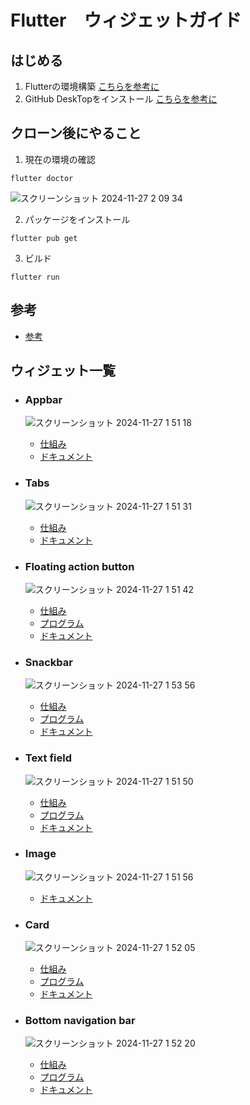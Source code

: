 # Flutter　ウィジェットガイド
## はじめる
1. Flutterの環境構築 [こちらを参考に](https://qiita.com/shimizu-m1127/items/d8dfc2179bc01baaef6b)
2. GitHub DeskTopをインストール [こちらを参考に](https://zenn.dev/iput_app/articles/841f47a0cf104a)

## クローン後にやること
1. 現在の環境の確認
```
flutter doctor
```
![スクリーンショット 2024-11-27 2 09 34](https://github.com/user-attachments/assets/41f9d739-c64f-4ba7-abe0-abf421eec6b4)

2. パッケージをインストール
```
flutter pub get
```
3. ビルド
``` 
flutter run
```

## 参考
- [参考](https://m3.material.io/components)
  
## ウィジェット一覧
- ### Appbar
  ![スクリーンショット 2024-11-27 1 51 18](https://github.com/user-attachments/assets/3c74a079-0f70-4061-bebb-487caa3aee8d)
  - [仕組み](https://m3.material.io/components/top-app-bar/guidelines)
  - [ドキュメント](https://api.flutter.dev/flutter/material/AppBar-class.html)

- ### Tabs
  ![スクリーンショット 2024-11-27 1 51 31](https://github.com/user-attachments/assets/6537d8b9-53b8-44f8-9c96-61c7aa9a60d7)
  - [仕組み](https://m3.material.io/components/tabs/guidelines)
  - [ドキュメント](https://api.flutter.dev/flutter/material/TabBar-class.html)
  
- ### Floating action button
  ![スクリーンショット 2024-11-27 1 51 42](https://github.com/user-attachments/assets/c702b330-1b91-4d9e-8188-305e97ae427c)
  - [仕組み](https://m3.material.io/components/floating-action-button/guidelines)
  - [プログラム](https://github.com/iput-solution-dev/flutter_guide/blob/main/lib/components/floating_action_button.dart)
  - [ドキュメント](https://api.flutter.dev/flutter/material/FloatingActionButton-class.html)
    
- ### Snackbar
  ![スクリーンショット 2024-11-27 1 53 56](https://github.com/user-attachments/assets/e539ada9-15f9-433c-bfda-d1c7eaf978f5)
  - [仕組み](https://m3.material.io/components/snackbar/guidelines)
  - [プログラム](https://github.com/iput-solution-dev/flutter_guide/blob/main/lib/components/floating_action_button.dart)
  - [ドキュメント](https://api.flutter.dev/flutter/material/SnackBar-class.html)
    
- ### Text field
  ![スクリーンショット 2024-11-27 1 51 50](https://github.com/user-attachments/assets/09bec8ea-2a11-4c28-9167-5ea6e6b156ab)
  - [仕組み](https://m3.material.io/components/text-fields/guideline)
  - [プログラム](https://github.com/iput-solution-dev/flutter_guide/blob/main/lib/components/custom_text_field.dart)
  - [ドキュメント](https://api.flutter.dev/flutter/material/TextField-class.html)
    
- ### Image
  ![スクリーンショット 2024-11-27 1 51 56](https://github.com/user-attachments/assets/c26f47c7-db27-4993-ac03-9a457a4f43b0)
  - [ドキュメント](https://api.flutter.dev/flutter/widgets/Image-class.html)
    
- ### Card
  ![スクリーンショット 2024-11-27 1 52 05](https://github.com/user-attachments/assets/40d22678-72f8-4348-9d6d-b90caf6b2d87)
  - [仕組み](https://m3.material.io/components/cards/guidelines)
  - [プログラム](https://github.com/iput-solution-dev/flutter_guide/blob/main/lib/components/custom_card.dart)
  - [ドキュメント](https://api.flutter.dev/flutter/material/Card-class.html)
    
- ### Bottom navigation bar
  ![スクリーンショット 2024-11-27 1 52 20](https://github.com/user-attachments/assets/92cbd029-09cf-44e6-8344-614033986645)
  - [仕組み](https://m3.material.io/components/navigation-bar/guidelines)
  - [プログラム](https://github.com/iput-solution-dev/flutter_guide/blob/main/lib/components/custom_bottom_navbar.dart)
  - [ドキュメント](https://api.flutter.dev/flutter/material/BottomNavigationBar-class.html)
